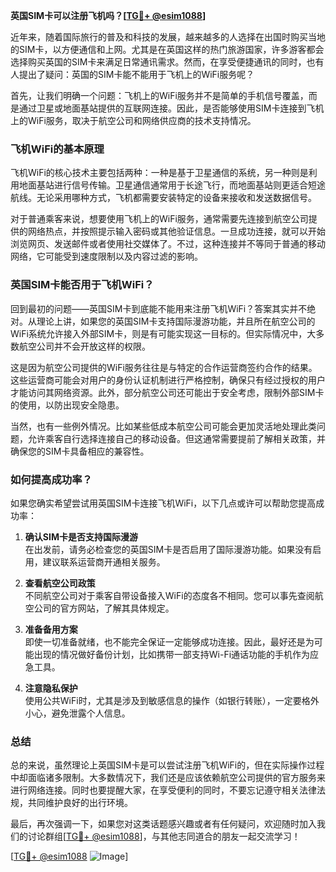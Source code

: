 **英国SIM卡可以注册飞机吗？[[TG💪+ @esim1088](https://t.me/s/esim1088)]**

近年来，随着国际旅行的普及和科技的发展，越来越多的人选择在出国时购买当地的SIM卡，以方便通信和上网。尤其是在英国这样的热门旅游国家，许多游客都会选择购买英国的SIM卡来满足日常通讯需求。然而，在享受便捷通讯的同时，也有人提出了疑问：英国的SIM卡能不能用于飞机上的WiFi服务呢？

首先，让我们明确一个问题：飞机上的WiFi服务并不是简单的手机信号覆盖，而是通过卫星或地面基站提供的互联网连接。因此，是否能够使用SIM卡连接到飞机上的WiFi服务，取决于航空公司和网络供应商的技术支持情况。

### 飞机WiFi的基本原理

飞机WiFi的核心技术主要包括两种：一种是基于卫星通信的系统，另一种则是利用地面基站进行信号传输。卫星通信通常用于长途飞行，而地面基站则更适合短途航线。无论采用哪种方式，飞机都需要安装特定的设备来接收和发送数据信号。

对于普通乘客来说，想要使用飞机上的WiFi服务，通常需要先连接到航空公司提供的网络热点，并按照提示输入密码或其他验证信息。一旦成功连接，就可以开始浏览网页、发送邮件或者使用社交媒体了。不过，这种连接并不等同于普通的移动网络，它可能受到速度限制以及内容过滤的影响。

### 英国SIM卡能否用于飞机WiFi？

回到最初的问题——英国SIM卡到底能不能用来注册飞机WiFi？答案其实并不绝对。从理论上讲，如果您的英国SIM卡支持国际漫游功能，并且所在航空公司的WiFi系统允许接入外部SIM卡，则是有可能实现这一目标的。但实际情况中，大多数航空公司并不会开放这样的权限。

这是因为航空公司提供的WiFi服务往往是与特定的合作运营商签约合作的结果。这些运营商可能会对用户的身份认证机制进行严格控制，确保只有经过授权的用户才能访问其网络资源。此外，部分航空公司还可能出于安全考虑，限制外部SIM卡的使用，以防出现安全隐患。

当然，也有一些例外情况。比如某些低成本航空公司可能会更加灵活地处理此类问题，允许乘客自行选择连接自己的移动设备。但这通常需要提前了解相关政策，并确保您的SIM卡具备相应的兼容性。

### 如何提高成功率？

如果您确实希望尝试用英国SIM卡连接飞机WiFi，以下几点或许可以帮助您提高成功率：

1. **确认SIM卡是否支持国际漫游**  
   在出发前，请务必检查您的英国SIM卡是否启用了国际漫游功能。如果没有启用，建议联系运营商开通相关服务。

2. **查看航空公司政策**  
   不同航空公司对于乘客自带设备接入WiFi的态度各不相同。您可以事先查阅航空公司的官方网站，了解其具体规定。

3. **准备备用方案**  
   即使一切准备就绪，也不能完全保证一定能够成功连接。因此，最好还是为可能出现的情况做好备份计划，比如携带一部支持Wi-Fi通话功能的手机作为应急工具。

4. **注意隐私保护**  
   使用公共WiFi时，尤其是涉及到敏感信息的操作（如银行转账），一定要格外小心，避免泄露个人信息。

### 总结

总的来说，虽然理论上英国SIM卡是可以尝试注册飞机WiFi的，但在实际操作过程中却面临诸多限制。大多数情况下，我们还是应该依赖航空公司提供的官方服务来进行网络连接。同时也要提醒大家，在享受便利的同时，不要忘记遵守相关法律法规，共同维护良好的出行环境。

最后，再次强调一下，如果您对这类话题感兴趣或者有任何疑问，欢迎随时加入我们的讨论群组[[TG💪+ @esim1088](https://t.me/s/esim1088)]，与其他志同道合的朋友一起交流学习！

[[TG💪+ @esim1088](https://t.me/s/esim1088) ![Image](https://i.postimg.cc/4NQfJmqS/Snipaste-2025-05-13-00-14-12.png)]